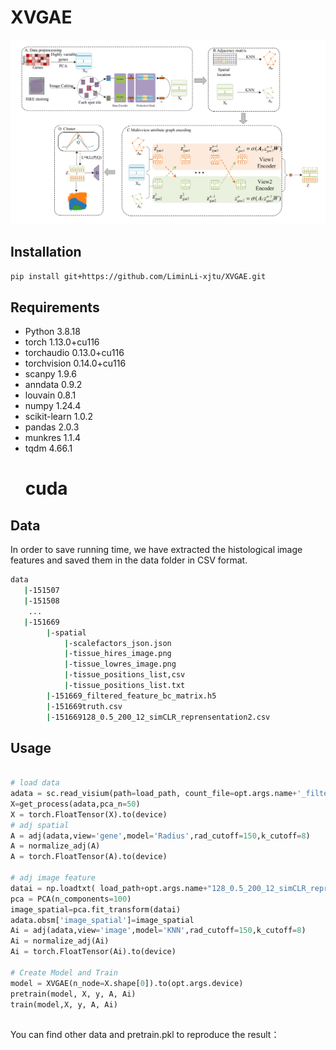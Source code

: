 # XVGAE
![image](xvgae.png)
## Installation
```bash
pip install git+https://github.com/LiminLi-xjtu/XVGAE.git
```
## Requirements
* Python 3.8.18
* torch 1.13.0+cu116
* torchaudio 0.13.0+cu116
* torchvision 0.14.0+cu116
* scanpy 1.9.6
* anndata 0.9.2
* louvain 0.8.1
* numpy 1.24.4
* scikit-learn 1.0.2
* pandas 2.0.3
* munkres 1.1.4
* tqdm 4.66.1
   # cuda
## Data
In order to save running time, we have extracted the histological image features and saved them in the data folder in CSV format.
```bash
data
   |-151507
   |-151508
    ...
   |-151669
        |-spatial
            |-scalefactors_json.json
            |-tissue_hires_image.png
            |-tissue_lowres_image.png
            |-tissue_positions_list,csv
            |-tissue_positions_list.txt
        |-151669_filtered_feature_bc_matrix.h5
        |-151669truth.csv
        |-151669128_0.5_200_12_simCLR_reprensentation2.csv
```
## Usage
```python

# load data
adata = sc.read_visium(path=load_path, count_file=opt.args.name+'_filtered_feature_bc_matrix.h5')
X=get_process(adata,pca_n=50)
X = torch.FloatTensor(X).to(device)
# adj spatial
A = adj(adata,view='gene',model='Radius',rad_cutoff=150,k_cutoff=8)
A = normalize_adj(A)
A = torch.FloatTensor(A).to(device)

# adj image feature
datai = np.loadtxt( load_path+opt.args.name+"128_0.5_200_12_simCLR_reprensentation2.csv",delimiter=",")
pca = PCA(n_components=100)
image_spatial=pca.fit_transform(datai)
adata.obsm['image_spatial']=image_spatial
Ai = adj(adata,view='image',model='KNN',rad_cutoff=150,k_cutoff=8)
Ai = normalize_adj(Ai)
Ai = torch.FloatTensor(Ai).to(device)

# Create Model and Train
model = XVGAE(n_node=X.shape[0]).to(opt.args.device)
pretrain(model, X, y, A, Ai)
train(model,X, y, A, Ai)
```
## 
You can find other data and pretrain.pkl to reproduce the result：
